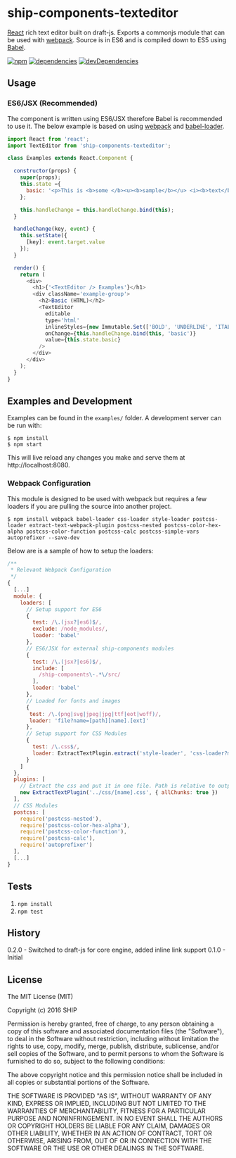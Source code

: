 # ship-components-texteditor
[React](http://facebook.github.io/react/) rich text editor built on draft-js. Exports a commonjs module that can be used with [webpack](http://webpack.github.io/). Source is in ES6 and is compiled down to ES5 using [Babel](https://babeljs.io/).

[![npm](https://img.shields.io/npm/v/ship-components-texteditor.svg?maxAge=2592000)](https://www.npmjs.com/package/ship-components-texteditor)
[![dependencies](https://img.shields.io/david/ship-components/ship-components-texteditor.svg?style=flat)](https://david-dm.org/ship-components/ship-components-texteditor)
[![devDependencies](https://img.shields.io/david/dev/ship-components/ship-components-texteditor.svg?style=flat)](https://david-dm.org/ship-components/ship-components-texteditor?type=dev)

## Usage

### ES6/JSX (Recommended)
The component is written using ES6/JSX therefore Babel is recommended to use it. The below example is based on using [webpack](http://webpack.github.io/) and [babel-loader](https://github.com/babel/babel-loader).
```js
import React from 'react';
import TextEditor from 'ship-components-texteditor';

class Examples extends React.Component {

  constructor(props) {
    super(props);
    this.state ={
      basic: '<p>This is <b>some </b><u><b>sample</b></u> <i><b>text</b></i></p>'
    };

    this.handleChange = this.handleChange.bind(this);
  }

  handleChange(key, event) {
    this.setState({
      [key]: event.target.value
    });
  }

  render() {
    return (
      <div>
        <h1>{'<TextEditor /> Examples'}</h1>
        <div className='example-group'>
          <h2>Basic (HTML)</h2>
          <TextEditor
            editable
            type='html'
            inlineStyles={new Immutable.Set(['BOLD', 'UNDERLINE', 'ITALIC'])}
            onChange={this.handleChange.bind(this, 'basic')}
            value={this.state.basic}
          />
        </div>
      </div>
    );
  }
}

```

## Examples and Development
Examples can be found in the `examples/` folder. A development server can be run with:

```shell
$ npm install
$ npm start
```

This will live reload any changes you make and serve them at http://localhost:8080.

### Webpack Configuration
This module is designed to be used with webpack but requires a few loaders if you are pulling the source into another project.

```shell
$ npm install webpack babel-loader css-loader style-loader postcss-loader extract-text-webpack-plugin postcss-nested postcss-color-hex-alpha postcss-color-function postcss-calc postcss-simple-vars autoprefixer --save-dev
```

Below are is a sample of how to setup the loaders:

```js
/**
 * Relevant Webpack Configuration
 */
{
  [...]
  module: {
    loaders: [
      // Setup support for ES6
      {
        test: /\.(jsx?|es6)$/,
        exclude: /node_modules/,
        loader: 'babel'
      },
      // ES6/JSX for external ship-components modules
      {
        test: /\.(jsx?|es6)$/,
        include: [
          /ship-components\-.*\/src/
        ],
        loader: 'babel'
      },
      // Loaded for fonts and images
      {
       test: /\.(png|svg|jpeg|jpg|ttf|eot|woff)/,
       loader: 'file?name=[path][name].[ext]'
      },
      // Setup support for CSS Modules
      {
        test: /\.css$/,
        loader: ExtractTextPlugin.extract('style-loader', 'css-loader?modules&importLoaders=1&localIdentName=[name]__[local]___[hash:base64:5]!postcss-loader')
      }
    ]
  },
  plugins: [
    // Extract the css and put it in one file. Path is relative to output path
    new ExtractTextPlugin('../css/[name].css', { allChunks: true })
  ],
  // CSS Modules
  postcss: [
    require('postcss-nested'),
    require('postcss-color-hex-alpha'),
    require('postcss-color-function'),
    require('postcss-calc'),
    require('autoprefixer')
  ],
  [...]
}
```

## Tests
1. `npm install`
2. `npm test`

## History
0.2.0 - Switched to draft-js for core engine, added inline link support
0.1.0 - Initial

## License
The MIT License (MIT)

Copyright (c) 2016 SHIP

Permission is hereby granted, free of charge, to any person obtaining a copy
of this software and associated documentation files (the "Software"), to deal
in the Software without restriction, including without limitation the rights
to use, copy, modify, merge, publish, distribute, sublicense, and/or sell
copies of the Software, and to permit persons to whom the Software is
furnished to do so, subject to the following conditions:

The above copyright notice and this permission notice shall be included in all
copies or substantial portions of the Software.

THE SOFTWARE IS PROVIDED "AS IS", WITHOUT WARRANTY OF ANY KIND, EXPRESS OR
IMPLIED, INCLUDING BUT NOT LIMITED TO THE WARRANTIES OF MERCHANTABILITY,
FITNESS FOR A PARTICULAR PURPOSE AND NONINFRINGEMENT. IN NO EVENT SHALL THE
AUTHORS OR COPYRIGHT HOLDERS BE LIABLE FOR ANY CLAIM, DAMAGES OR OTHER
LIABILITY, WHETHER IN AN ACTION OF CONTRACT, TORT OR OTHERWISE, ARISING FROM,
OUT OF OR IN CONNECTION WITH THE SOFTWARE OR THE USE OR OTHER DEALINGS IN THE
SOFTWARE.
